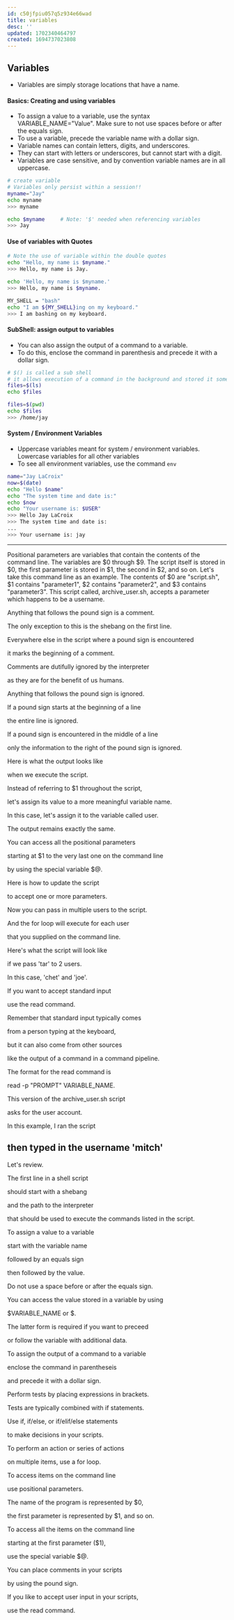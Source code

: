 ```yaml
---
id: c50jfpiu057q5z934e66wad
title: variables
desc: ''
updated: 1702340464797
created: 1694737023808
---
```


## Variables

- Variables are simply storage locations that have a name.

#### Basics: Creating and using variables

- To assign a value to a variable, use the syntax VARIABLE_NAME="Value". Make sure to not use spaces before or after the equals sign.
- To use a variable, precede the variable name with a dollar sign.
- Variable names can contain letters, digits, and underscores.
- They can start with letters or underscores, but cannot start with a digit.
- Variables are case sensitive, and by convention variable names are in all uppercase.

``` bash
# create variable
# Variables only persist within a session!!
myname="Jay"
echo myname
>>> myname

echo $myname     # Note: '$' needed when referencing variables
>>> Jay
```

#### Use of variables with Quotes

``` bash
# Note the use of variable within the double quotes
echo "Hello, my name is $myname."
>>> Hello, my name is Jay.

echo 'Hello, my name is $myname.'
>>> Hello, my name is $myname.

MY_SHELL = "bash"
echo "I am ${MY_SHELL}ing on my keyboard."
>>> I am bashing on my keyboard.
```

#### SubShell: assign output to variables

- You can also assign the output of a command to a variable.
- To do this, enclose the command in parenthesis and precede it with a dollar sign.

```bash
# $() is called a sub shell
# it allows execution of a command in the background and stored it somewhere
files=$(ls)
echo $files

files=$(pwd)
echo $files
>>> /home/jay
```

#### System / Environment Variables

- Uppercase variables meant for system / environment variables. Lowercase variables for all other variables
- To see all environment variables, use the command `env`

```bash
name="Jay LaCroix"
now=$(date)
echo "Hello $name"
echo "The system time and date is:"
echo $now
echo "Your username is: $USER"
>>> Hello Jay LaCroix
>>> The system time and date is:
...
>>> Your username is: jay
```

---

Positional parameters are variables that contain the contents of the command line. The variables are $0 through $9. The script itself is stored in $0, the first parameter is stored in $1, the second in $2, and so on. Let's take this command line as an example. The contents of $0 are "script.sh", $1 contains "parameter1", $2 contains "parameter2", and $3 contains "parameter3". This script called, archive_user.sh,
accepts a parameter which happens to be a username.

Anything that follows the pound sign is a comment.

The only exception to this is the shebang on the first line.

Everywhere else in the script where a pound sign is encountered

it marks the beginning of a comment.

Comments are dutifully ignored by the interpreter

as they are for the benefit of us humans.

Anything that follows the pound sign is ignored.

If a pound sign starts at the beginning of a line

the entire line is ignored.

If a pound sign is encountered in the middle of a line

only the information to the right of the pound sign is ignored.

Here is what the output looks like

when we execute the script.

Instead of referring to $1 throughout the script,

let's assign its value to a more meaningful variable name.

In this case, let's assign it to the variable called user.

The output remains exactly the same.

You can access all the positional parameters

starting at $1 to the very last one on the command line

by using the special variable $@.

Here is how to update the script

to accept one or more parameters.

Now you can pass in multiple users to the script.

And the for loop will execute for each user

that you supplied on the command line.

Here's what the script will look like

if we pass 'tar' to 2 users.

In this case, 'chet' and 'joe'.

If you want to accept standard input

use the read command.

Remember that standard input typically comes

from a person typing at the keyboard,

but it can also come from other sources

like the output of a command in a command pipeline.

The format for the read command is

read -p "PROMPT" VARIABLE_NAME.

This version of the archive_user.sh script

asks for the user account.

In this example, I ran the script

then typed in the username 'mitch'
---

Let's review.

The first line in a shell script

should start with a shebang

and the path to the interpreter

that should be used to execute the commands listed in the script.

To assign a value to a variable

start with the variable name

followed by an equals sign

then followed by the value.

Do not use a space before or after the equals sign.

You can access the value stored in a variable by using

$VARIABLE_NAME or $.

The latter form is required if you want to preceed

or follow the variable with additional data.

To assign the output of a command to a variable

enclose the command in parentheseis

and precede it with a dollar sign.

Perform tests by placing expressions in brackets.

Tests are typically combined with if statements.

Use if, if/else, or if/elif/else statements

to make decisions in your scripts.

To perform an action or series of actions

on multiple items, use a for loop.

To access items on the command line

use positional parameters.

The name of the program is represented by $0,

the first parameter is represented by $1, and so on.

To access all the items on the command line

starting at the first parameter ($1),

use the special variable $@.

You can place comments in your scripts

by using the pound sign.

If you like to accept user input in your scripts,

use the read command.
